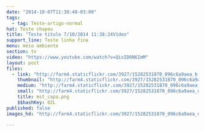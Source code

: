 ```yaml
---
date: "2014-10-07T11:38:40-03:00"
tags:
  - tag: Teste-artigo-normal
hat: Teste chapeu
title: "Teste titulo 7/10/2014 11:38:24Vídeo"
support_line: Teste linha fina
menu: meio ambiente
section: tv
video: "https://www.youtube.com/watch?v=QixID6N6ImM"
layout: post
files:
  - link: "http://farm4.staticflickr.com/3927/15282531870_096c6a9aea_b.jpg"
    thumbnail: "http://farm4.staticflickr.com/3927/15282531870_096c6a9aea_t.jpg"
    medium: "http://farm4.staticflickr.com/3927/15282531870_096c6a9aea_z.jpg"
    small: "http://farm4.staticflickr.com/3927/15282531870_096c6a9aea_n.jpg"
    title: mst_capa.png
    $$hashKey: 02L
published: false
images_hd: "http://farm4.staticflickr.com/3927/15282531870_096c6a9aea_n.jpg"

---
```

